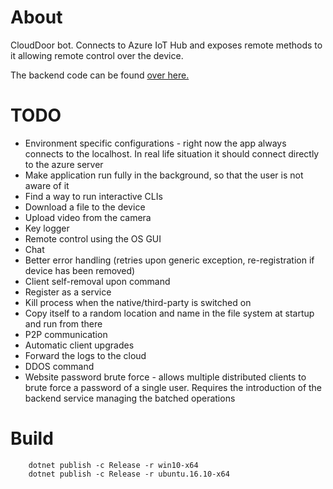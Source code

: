 # About

CloudDoor bot. Connects to Azure IoT Hub and exposes remote methods to it allowing remote control over the device.

The backend code can be found [over here.](https://github.com/kamiljano/CloudDoorAzure)

# TODO

* Environment specific configurations - right now the app always connects to the localhost. In real life situation it should connect directly to the azure server
* Make application run fully in the background, so that the user is not aware of it
* Find a way to run interactive CLIs
* Download a file to the device
* Upload video from the camera
* Key logger
* Remote control using the OS GUI
* Chat
* Better error handling (retries upon generic exception, re-registration if device has been removed)
* Client self-removal upon command
* Register as a service
* Kill process when the native/third-party is switched on
* Copy itself to a random location and name in the file system at startup and run from there
* P2P communication
* Automatic client upgrades
* Forward the logs to the cloud
* DDOS command
* Website password brute force - allows multiple distributed clients to brute force a password of a single user. Requires the introduction of the backend service managing the batched operations

# Build

```
    dotnet publish -c Release -r win10-x64
    dotnet publish -c Release -r ubuntu.16.10-x64 
```